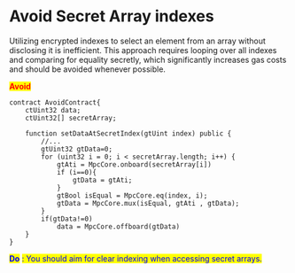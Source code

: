 # Avoid Secret Array indexes

Utilizing encrypted indexes to select an element from an array without disclosing it is inefficient. This approach requires looping over all indexes and comparing for equality secretly, which significantly increases gas costs and should be avoided whenever possible.

<mark style="color:red;">**Avoid**</mark>

```solidity
contract AvoidContract{
    ctUint32 data;
    ctUint32[] secretArray;
    
    function setDataAtSecretIndex(gtUint index) public {
        //...
        gtUint32 gtData=0;
        for (uint32 i = 0; i < secretArray.length; i++) {
            gtAti = MpcCore.onboard(secretArray[i])
            if (i==0){
                gtData = gtAti;
            }
            gtBool isEqual = MpcCore.eq(index, i);
            gtData = MpcCore.mux(isEqual, gtAti , gtData);
        }
        if(gtData!=0) 
            data = MpcCore.offboard(gtData)
    }
}
```

<mark style="color:blue;">**Do**</mark> <mark style="color:blue;">: You should aim for clear indexing when accessing secret arrays.</mark>
